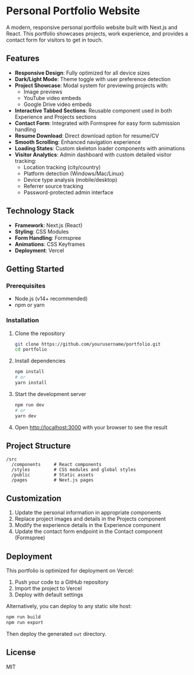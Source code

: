 # Personal Portfolio Website

A modern, responsive personal portfolio website built with Next.js and React. This portfolio showcases projects, work experience, and provides a contact form for visitors to get in touch.
## Features

- **Responsive Design**: Fully optimized for all device sizes
- **Dark/Light Mode**: Theme toggle with user preference detection
- **Project Showcase**: Modal system for previewing projects with:
  - Image previews
  - YouTube video embeds
  - Google Drive video embeds
- **Interactive Tabbed Sections**: Reusable component used in both Experience and Projects sections
- **Contact Form**: Integrated with Formspree for easy form submission handling
- **Resume Download**: Direct download option for resume/CV
- **Smooth Scrolling**: Enhanced navigation experience
- **Loading States**: Custom skeleton loader components with animations
- **Visitor Analytics**: Admin dashboard with custom detailed visitor tracking:
  - Location tracking (city/country)
  - Platform detection (Windows/Mac/Linux)
  - Device type analysis (mobile/desktop)
  - Referrer source tracking
  - Password-protected admin interface

## Technology Stack

- **Framework**: Next.js (React)
- **Styling**: CSS Modules
- **Form Handling**: Formspree
- **Animations**: CSS Keyframes
- **Deployment**: Vercel 

## Getting Started

### Prerequisites

- Node.js (v14+ recommended)
- npm or yarn

### Installation

1. Clone the repository
   ```bash
   git clone https://github.com/yourusername/portfolio.git
   cd portfolio
   ```

2. Install dependencies
   ```bash
   npm install
   # or
   yarn install
   ```

3. Start the development server
   ```bash
   npm run dev
   # or
   yarn dev
   ```

4. Open [http://localhost:3000](http://localhost:3000) with your browser to see the result

## Project Structure

```
/src
  /components     # React components
  /styles         # CSS modules and global styles
  /public         # Static assets
  /pages          # Next.js pages
```

## Customization

1. Update the personal information in appropriate components
2. Replace project images and details in the Projects component
3. Modify the experience details in the Experience component
4. Update the contact form endpoint in the Contact component (Formspree)

## Deployment

This portfolio is optimized for deployment on Vercel:

1. Push your code to a GitHub repository
2. Import the project to Vercel
3. Deploy with default settings

Alternatively, you can deploy to any static site host:

```bash
npm run build
npm run export
```

Then deploy the generated `out` directory.

## License

MIT
